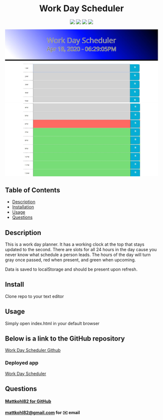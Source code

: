 <h1 align="center">Work Day Scheduler</h1>

<p align="center">
    <img src="https://img.shields.io/badge/HTML-brightgreen"/>
    <img src="https://img.shields.io/badge/CSS-red"/>
    <img src="https://img.shields.io/badge/JavaScript-success"/>
    <img src="https://img.shields.io/badge/LocalStorage-yellow"/>
</p>   

<p align='center'>
    <img src="./images/main.jpg" alt="Planner"/>
    <img src="./images/colorchange.jpg" alt="colorchange"/>
</p>  


## Table of Contents
- [Description](#description)
- [Installation](#install)
- [Usage](#usage)
- [Questions](#questions)

## Description
This is a work day planner. It has a working clock at the top that stays updated to the second. 
There are slots for all 24 hours in the day cause you never know what schedule a person leads. The hours
of the day will turn gray once passed, red when present, and green when upcoming. 

Data is saved to localStorage and should be present upon refresh.  
  
## Install
Clone repo to your text editor

## Usage

Simply open index.html in your default browser


## Below is a link to the GitHub repository   
[Work Day Scheduler Github](https://github.com/mattkohl82/work-day-scheduler)    

### Deployed app 
[Work Day Scheduler](https://mattkohl82.github.io/work-day-scheduler/) 


## Questions
#### [Mattkohl82 for GitHub](https://github.com/Mattkohl82) 
#### mattkohl82@gmail.com for ✉️ email 